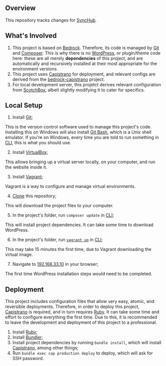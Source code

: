 ## Overview
This repository tracks changes for [SyncHub].

## What's Involved
1. This project is based on [Bedrock]. Therefore,
its code is managed by [Git] and [Composer].
This is why there is no [WordPress], or plugin/theme code here: these are all
merely **dependencies** of this project, and are automatically and recursively
installed at their most appropriate for the environment versions.
2. This project uses [Capistrano] for deployment, and relevant configs are
derived from the [bedrock-capistrano] project.
3. For local development server, this projetct derives relevant configuration
from [ScotchBox], albeit slightly modifying it to cater for specifics.

## Local Setup

1. Install [Git](https://git-scm.com/downloads);

This is the version control software used to manage this project's code.
Installing this on Windows will also install [Git Bash], which is a Unix shell
emulator. If you're on Windows, every time you are told to run something in [CLI],
this is what you should use.

2. Install [VirtualBox](https://www.virtualbox.org/wiki/Downloads);

This allows bringing up a virtual server locally, on your computer, and run the website inside it.

3. Install [Vagrant](https://www.vagrantup.com/downloads.html);

Vagrant is a way to configure and manage virtual environments.

4. [Clone](https://git-scm.com/book/en/v2/Git-Basics-Getting-a-Git-Repository#_git_cloning) this repository;

This will download the project files to your computer.

5. In the project's folder, run `composer update` in [CLI];

This will install project dependencies. It can take some time to download WordPress.

6. In the project's folder, run [`vagrant up`](https://www.vagrantup.com/docs/cli/up.html) in [CLI];

This may take 15 minutes the first time, due to Vagrant downloading the virtual image.

7. Navigate to [192.168.33.10](http://192.168.33.10/) in your browser;

The first time WordPress installation steps would need to be completed.

## Deployment
This project includes configuration files that allow very easy, atomic,
and reversible deployments. Therefore, in order to deploy this project,
[Capistrano] is required, and in turn requires [Ruby]. It can take some time and
effort to configure everything the first time. Due to this, it is recommended
to leave the development and deployment of this project to a professional.

1. Install [Ruby](https://www.ruby-lang.org/en/documentation/installation);
2. Install [Bundler];
3. Install project dependencies by running `bundle install`, which will install [Capistrano], among other things;
4. Run `bundle exec cap production deploy` to deploy, which will ask for SSH password.

[SyncHub]:                              http://synchub.org
[Git]:                                  https://git-scm.com/
[Git Bash]:                             https://superuser.com/a/1053657/268433
[Bedrock]:                              https://github.com/roots/bedrock
[Composer]:                             https://getcomposer.org/
[Ruby]:                                 https://www.ruby-lang.org
[Capistrano]:                           http://capistranorb.com/
[Bundler]:                              http://bundler.io/
[WordPress]:                            https://wordpress.org/
[bedrock-capistrano]:                   https://github.com/roots/bedrock-capistrano
[ScotchBox]:                            https://box.scotch.io/

[CLI]:                                  https://en.wikipedia.org/wiki/Command-line_interface
